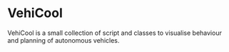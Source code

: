 # VehiCool
VehiCool is a small collection of script and classes to visualise behaviour and planning of autonomous vehicles.
